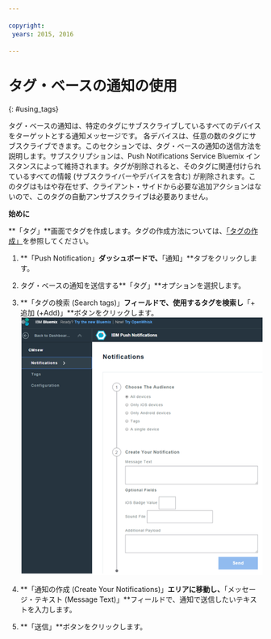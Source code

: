```yaml
---

copyright:
 years: 2015, 2016

---
```


# タグ・ベースの通知の使用
{: #using_tags}


タグ・ベースの通知は、特定のタグにサブスクライブしているすべてのデバイスをターゲットとする通知メッセージです。
各デバイスは、任意の数のタグにサブスクライブできます。このセクションでは、タグ・ベースの通知の送信方法を説明します。サブスクリプションは、Push Notifications Service Bluemix インスタンスによって維持されます。タグが削除されると、そのタグに関連付けられているすべての情報 (サブスクライバーやデバイスを含む) が削除されます。このタグはもはや存在せず、クライアント・サイドから必要な追加アクションはないので、このタグの自動アンサブスクライブは必要ありません。

**始めに**

**「タグ」**画面でタグを作成します。タグの作成方法については、[「タグの作成」](t_manage_tags.html)を参照してください。

1. **「Push Notification」**ダッシュボードで、**「通知」**タブをクリックします。
1. タグ・ベースの通知を送信する**「タグ」**オプションを選択します。
1. **「タグの検索 (Search tags)」**フィールドで、使用するタグを検索し**「+ 追加 (+Add)」**ボタンをクリックします。![「通知」画面](images/tag_notification.jpg)
1. **「通知の作成 (Create Your Notifications)」**エリアに移動し、**「メッセージ・テキスト (Message Text)」**フィールドで、通知で送信したいテキストを入力します。

1. **「送信」**ボタンをクリックします。
